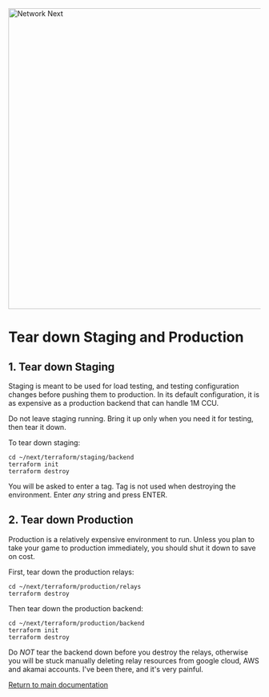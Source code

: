 <img src="https://static.wixstatic.com/media/799fd4_0512b6edaeea4017a35613b4c0e9fc0b~mv2.jpg/v1/fill/w_1200,h_140,al_c,q_80,usm_0.66_1.00_0.01/networknext_logo_colour_black_RGB_tightc.jpg" alt="Network Next" width="600"/>

<br>

# Tear down Staging and Production

## 1. Tear down Staging

Staging is meant to be used for load testing, and testing configuration changes before pushing them to production. In its default configuration, it is as expensive as a production backend that can handle 1M CCU.

Do not leave staging running. Bring it up only when you need it for testing, then tear it down.

To tear down staging:

```console
cd ~/next/terraform/staging/backend
terraform init
terraform destroy
```

You will be asked to enter a tag. Tag is not used when destroying the environment. Enter _any_ string and press ENTER. 

## 2. Tear down Production

Production is a relatively expensive environment to run. Unless you plan to take your game to production immediately, you should shut it down to save on cost.

First, tear down the production relays:

```console
cd ~/next/terraform/production/relays
terraform destroy
```

Then tear down the production backend:

```console
cd ~/next/terraform/production/backend
terraform init
terraform destroy
```

Do _NOT_ tear the backend down before you destroy the relays, otherwise you will be stuck manually deleting relay resources from google cloud, AWS and akamai accounts. I've been there, and it's very painful.

[Return to main documentation](../README.md)



